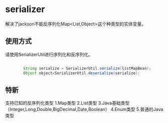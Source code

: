 # serializer

解决了jackson不能反序列化Map<List,Object>这个种类型的实体变量。

## 使用方式

请使用SerializerUtil进行序列化和反序列化。

``` java

        String serialize = SerializerUtil.serialize(listMapBean);
        Object object=SerializerUtil.deserialize(serialize);

```

## 特新

支持已知的反序列化类型
1.Map类型
2.List类型
3.Java基础类型（Integer,Long,Double,BigDecimal,Date,Boolean）
4.Enum类型
5.普通的Java类型
